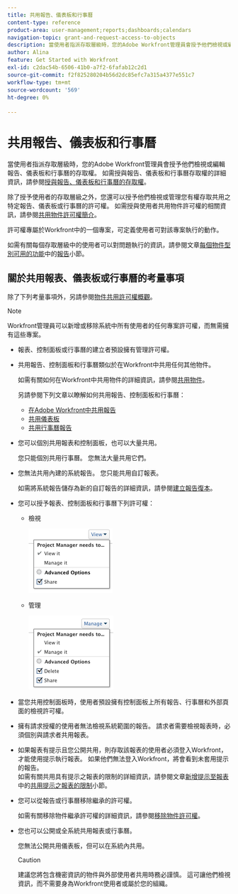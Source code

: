 ```yaml
---
title: 共用報告、儀表板和行事曆
content-type: reference
product-area: user-management;reports;dashboards;calendars
navigation-topic: grant-and-request-access-to-objects
description: 當使用者指派存取層級時，您的Adobe Workfront管理員會授予他們檢視或編輯報告、儀表板和行事曆的存取權。 如需授與報表、控制面板和行事曆存取權的詳細資訊，請參閱授與報表、控制面板和行事曆的存取權。
author: Alina
feature: Get Started with Workfront
exl-id: c2dac54b-6506-41b0-a7f2-6fafab12c2d1
source-git-commit: f2f825280204b56d2dc85efc7a315a4377e551c7
workflow-type: tm+mt
source-wordcount: '569'
ht-degree: 0%

---
```


# 共用報告、儀表板和行事曆

當使用者指派存取層級時，您的Adobe Workfront管理員會授予他們檢視或編輯報告、儀表板和行事曆的存取權。 如需授與報告、儀表板和行事曆存取權的詳細資訊，請參閱[授與報告、儀表板和行事曆的存取權](../../administration-and-setup/add-users/configure-and-grant-access/grant-access-reports-dashboards-calendars.md)。

除了授予使用者的存取層級之外，您還可以授予他們檢視或管理您有權存取共用之特定報告、儀表板或行事曆的許可權。 如需授與使用者共用物件許可權的相關資訊，請參閱[共用物件許可權簡介](../../workfront-basics/grant-and-request-access-to-objects/sharing-permissions-on-objects-overview.md)。

許可權專屬於Workfront中的一個專案，可定義使用者可對該專案執行的動作。

如需有關每個存取層級中的使用者可以對問題執行的資訊，請參閱文章[每個物件型別可用的功能](../../administration-and-setup/add-users/access-levels-and-object-permissions/functionality-available-for-each-object-type.md)中的[報告](../../administration-and-setup/add-users/access-levels-and-object-permissions/functionality-available-for-each-object-type.md#reports)小節。

## 關於共用報表、儀表板或行事曆的考量事項

除了下列考量事項外，另請參閱[物件共用許可權概觀](../../workfront-basics/grant-and-request-access-to-objects/sharing-permissions-on-objects-overview.md)。

>[!NOTE]
>
>Workfront管理員可以新增或移除系統中所有使用者的任何專案許可權，而無需擁有這些專案。

* 報表、控制面板或行事曆的建立者預設擁有管理許可權。
* 共用報告、控制面板和行事曆類似於在Workfront中共用任何其他物件。

  如需有關如何在Workfront中共用物件的詳細資訊，請參閱[共用物件](../../workfront-basics/grant-and-request-access-to-objects/share-an-object.md)。

  另請參閱下列文章以瞭解如何共用報告、控制面板和行事曆：

   * [在Adobe Workfront中共用報告](../../reports-and-dashboards/reports/creating-and-managing-reports/share-report.md)
   * [共用儀表板](../../reports-and-dashboards/dashboards/creating-and-managing-dashboards/share-dashboard.md)
   * [共用行事曆報告](../../reports-and-dashboards/reports/calendars/share-a-calendar-report.md)

* 您可以個別共用報表和控制面板，也可以大量共用。

  您只能個別共用行事曆。 您無法大量共用它們。

* 您無法共用內建的系統報告。 您只能共用自訂報表。

  如需將系統報告儲存為新的自訂報告的詳細資訊，請參閱[建立報告復本](../../reports-and-dashboards/reports/creating-and-managing-reports/create-copy-report.md)。

* 您可以授予報表、控制面板和行事曆下列許可權：

   * 檢視

     ![](assets/screen-shot-2014-01-22-at-10.19.55-am.png)

   * 管理

     ![](assets/screen-shot-2014-01-22-at-10.20.13-am.png)

* 當您共用控制面板時，使用者預設擁有控制面板上所有報告、行事曆和外部頁面的檢視許可權。
* 擁有請求授權的使用者無法檢視系統範圍的報告。 請求者需要檢視報表時，必須個別與請求者共用報表。
* 如果報表有提示且您公開共用，則存取該報表的使用者必須登入Workfront，才能使用提示執行報表。 如果他們無法登入Workfront，將會看到未套用提示的報告。\
  如需有關共用具有提示之報表的限制的詳細資訊，請參閱文章[新增提示至報表](../../reports-and-dashboards/reports/creating-and-managing-reports/add-prompt-report.md)中的[共用提示之報表的限制](../../reports-and-dashboards/reports/creating-and-managing-reports/add-prompt-report.md#limitations-of-running-public-prompted-reports)小節。

* 您可以從報告或行事曆移除繼承的許可權。

  如需有關移除物件繼承許可權的詳細資訊，請參閱[移除物件許可權](../../workfront-basics/grant-and-request-access-to-objects/remove-permissions-from-objects.md)。

* 您也可以公開或全系統共用報表或行事曆。

  您無法公開共用儀表板，但可以在系統內共用。

  >[!CAUTION]
  >
  >建議您將包含機密資訊的物件與外部使用者共用時務必謹慎。 這可讓他們檢視資訊，而不需要身為Workfront使用者或屬於您的組織。
